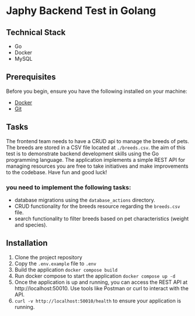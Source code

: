# Japhy Backend Test in Golang

## Technical Stack
- Go
- Docker
- MySQL

## Prerequisites

Before you begin, ensure you have the following installed on your machine:

- [Docker](https://www.docker.com/products/docker-desktop/)
- [Git](https://git-scm.com/downloads)

## Tasks
The frontend team needs to have a CRUD api to manage the breeds of pets. The breeds are stored in a CSV file located at `./breeds.csv`. 
the aim of this test is to demonstrate backend development skills using the Go programming language. The application implements a simple REST API for managing resources
you are free to take initiatives and make improvements to the codebase.
Have fun and good luck!

### you need to implement the following tasks:
- database migrations using the `database_actions` directory.
- CRUD functionality for the breeds resource regarding the `breeds.csv` file.
- search functionality to filter breeds based on pet characteristics (weight and species).


## Installation

1. Clone the project repository
2. Copy the `.env.example` file to `.env`
3. Build the application `docker compose build`
4. Run docker compose to start the application `docker compose up -d`
5. Once the application is up and running, you can access the REST API at http://localhost:50010. Use tools like Postman or curl to interact with the API.
6. `curl -v http://localhost:50010/health` to ensure your application is running.
